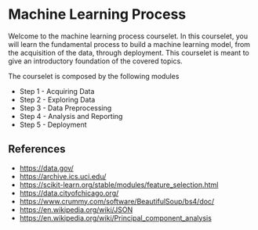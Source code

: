 # Machine Learning Process

Welcome to the machine learning process courselet. In this courselet, you will learn the fundamental process to build a machine learning model, from the acquisition of the data, through deployment. This courselet is meant to give an introductory foundation of the covered topics. 

The courselet is composed by the following modules

* Step 1 - Acquiring Data
* Step 2 - Exploring Data
* Step 3 - Data Preprocessing
* Step 4 - Analysis and Reporting
* Step 5 - Deployment

## References

* https://data.gov/
* https://archive.ics.uci.edu/
* https://scikit-learn.org/stable/modules/feature_selection.html
* https://data.cityofchicago.org/
* https://www.crummy.com/software/BeautifulSoup/bs4/doc/
* https://en.wikipedia.org/wiki/JSON
* https://en.wikipedia.org/wiki/Principal_component_analysis
